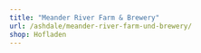 ```yaml
---
title: "Meander River Farm & Brewery"
url: /ashdale/meander-river-farm-und-brewery/
shop: Hofladen
---
```

